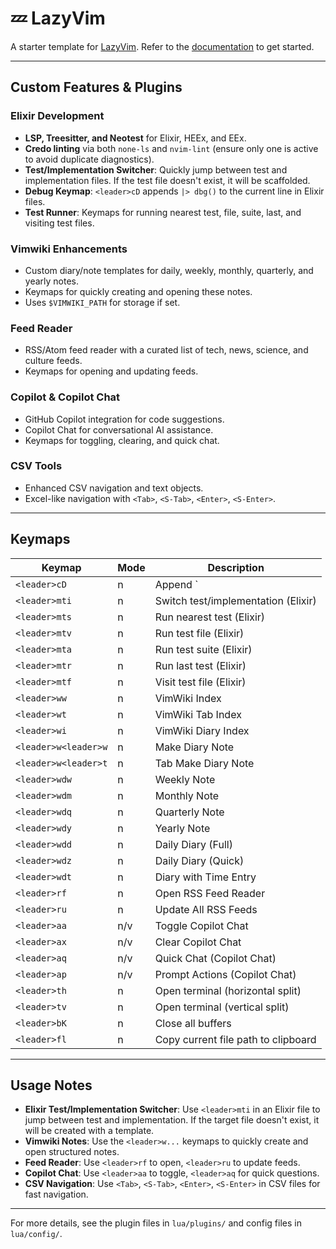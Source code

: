# 💤 LazyVim

A starter template for [LazyVim](https://github.com/LazyVim/LazyVim).
Refer to the [documentation](https://lazyvim.github.io/installation) to get started.

---

## Custom Features & Plugins

### Elixir Development
- **LSP, Treesitter, and Neotest** for Elixir, HEEx, and EEx.
- **Credo linting** via both `none-ls` and `nvim-lint` (ensure only one is active to avoid duplicate diagnostics).
- **Test/Implementation Switcher**: Quickly jump between test and implementation files. If the test file doesn't exist, it will be scaffolded.
- **Debug Keymap**: `<leader>cD` appends `|> dbg()` to the current line in Elixir files.
- **Test Runner**: Keymaps for running nearest test, file, suite, last, and visiting test files.

### Vimwiki Enhancements
- Custom diary/note templates for daily, weekly, monthly, quarterly, and yearly notes.
- Keymaps for quickly creating and opening these notes.
- Uses `$VIMWIKI_PATH` for storage if set.

### Feed Reader
- RSS/Atom feed reader with a curated list of tech, news, science, and culture feeds.
- Keymaps for opening and updating feeds.

### Copilot & Copilot Chat
- GitHub Copilot integration for code suggestions.
- Copilot Chat for conversational AI assistance.
- Keymaps for toggling, clearing, and quick chat.

### CSV Tools
- Enhanced CSV navigation and text objects.
- Excel-like navigation with `<Tab>`, `<S-Tab>`, `<Enter>`, `<S-Enter>`.

---

## Keymaps

| Keymap                | Mode | Description                        |
|-----------------------|------|------------------------------------|
| `<leader>cD`          | n    | Append `|> dbg()` (Elixir)         |
| `<leader>mti`         | n    | Switch test/implementation (Elixir)|
| `<leader>mts`         | n    | Run nearest test (Elixir)          |
| `<leader>mtv`         | n    | Run test file (Elixir)             |
| `<leader>mta`         | n    | Run test suite (Elixir)            |
| `<leader>mtr`         | n    | Run last test (Elixir)             |
| `<leader>mtf`         | n    | Visit test file (Elixir)           |
| `<leader>ww`          | n    | VimWiki Index                      |
| `<leader>wt`          | n    | VimWiki Tab Index                  |
| `<leader>wi`          | n    | VimWiki Diary Index                |
| `<leader>w<leader>w`  | n    | Make Diary Note                    |
| `<leader>w<leader>t`  | n    | Tab Make Diary Note                |
| `<leader>wdw`         | n    | Weekly Note                        |
| `<leader>wdm`         | n    | Monthly Note                       |
| `<leader>wdq`         | n    | Quarterly Note                     |
| `<leader>wdy`         | n    | Yearly Note                        |
| `<leader>wdd`         | n    | Daily Diary (Full)                 |
| `<leader>wdz`         | n    | Daily Diary (Quick)                |
| `<leader>wdt`         | n    | Diary with Time Entry              |
| `<leader>rf`          | n    | Open RSS Feed Reader               |
| `<leader>ru`          | n    | Update All RSS Feeds               |
| `<leader>aa`          | n/v  | Toggle Copilot Chat                |
| `<leader>ax`          | n/v  | Clear Copilot Chat                 |
| `<leader>aq`          | n/v  | Quick Chat (Copilot Chat)          |
| `<leader>ap`          | n/v  | Prompt Actions (Copilot Chat)      |
| `<leader>th`          | n    | Open terminal (horizontal split)   |
| `<leader>tv`          | n    | Open terminal (vertical split)     |
| `<leader>bK`          | n    | Close all buffers                  |
| `<leader>fl`          | n    | Copy current file path to clipboard|

---

## Usage Notes
- **Elixir Test/Implementation Switcher**: Use `<leader>mti` in an Elixir file to jump between test and implementation. If the target file doesn't exist, it will be created with a template.
- **Vimwiki Notes**: Use the `<leader>w...` keymaps to quickly create and open structured notes.
- **Feed Reader**: Use `<leader>rf` to open, `<leader>ru` to update feeds.
- **Copilot Chat**: Use `<leader>aa` to toggle, `<leader>aq` for quick questions.
- **CSV Navigation**: Use `<Tab>`, `<S-Tab>`, `<Enter>`, `<S-Enter>` in CSV files for fast navigation.

---

For more details, see the plugin files in `lua/plugins/` and config files in `lua/config/`.
